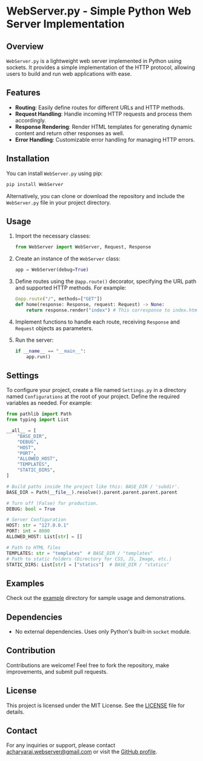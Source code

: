 # WebServer.py - Simple Python Web Server Implementation

## Overview

`WebServer.py` is a lightweight web server implemented in Python using sockets. It provides a simple implementation of the HTTP protocol, allowing users to build and run web applications with ease.

## Features

-   **Routing**: Easily define routes for different URLs and HTTP methods.
-   **Request Handling**: Handle incoming HTTP requests and process them accordingly.
-   **Response Rendering**: Render HTML templates for generating dynamic content and return other responses as well.
-   **Error Handling**: Customizable error handling for managing HTTP errors.

## Installation

You can install `WebServer.py` using pip:

```bash
pip install WebServer
```

Alternatively, you can clone or download the repository and include the `WebServer.py` file in your project directory.

## Usage

1. Import the necessary classes:

    ```python
    from WebServer import WebServer, Request, Response
    ```

2. Create an instance of the `WebServer` class:

    ```python
    app = WebServer(debug=True)
    ```

3. Define routes using the `@app.route()` decorator, specifying the URL path and supported HTTP methods. For example:

    ```python
    @app.route("/", methods=["GET"])
    def home(response: Response, request: Request) -> None:
        return response.render("index") # This corresponse to index.html
    ```

4. Implement functions to handle each route, receiving `Response` and `Request` objects as parameters.

5. Run the server:

    ```python
    if __name__ == "__main__":
        app.run()
    ```

## Settings

To configure your project, create a file named `Settings.py` in a directory named `Configurations` at the root of your project. Define the required variables as needed. For example:

```python
from pathlib import Path
from typing import List

__all__ = [
    "BASE_DIR",
    "DEBUG",
    "HOST",
    "PORT",
    "ALLOWED_HOST",
    "TEMPLATES",
    "STATIC_DIRS",
]

# Build paths inside the project like this: BASE_DIR / 'subdir'.
BASE_DIR = Path(__file__).resolve().parent.parent.parent.parent

# Turn off (False) for production.
DEBUG: bool = True

# Server Configuration
HOST: str = "127.0.0.1"
PORT: int = 8000
ALLOWED_HOST: List[str] = []

# Path to HTML files
TEMPLATES: str = "templates"  # BASE_DIR / "templates"
# Path to static folders (Directory for CSS, JS, Image, etc.)
STATIC_DIRS: List[str] = ["statics"]  # BASE_DIR / "statics"
```

## Examples

Check out the [example](./example) directory for sample usage and demonstrations.

## Dependencies

-   No external dependencies. Uses only Python's built-in `socket` module.

## Contribution

Contributions are welcome! Feel free to fork the repository, make improvements, and submit pull requests.

## License

This project is licensed under the MIT License. See the [LICENSE](./LICENSE) file for details.

## Contact

For any inquiries or support, please contact [acharyaraj.webserver@gmail.com](mailto:acharyaraj.webserver@gmail.com) or visit the [GitHub profile](https://github.com/sachin-acharya-projects/).